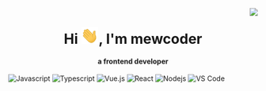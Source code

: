 <img align="right" src="https://github-readme-stats.vercel.app/api?username=mewcoder&show_icons=true&icon_color=CE1D2D&text_color=718096&bg_color=ffffff&hide_title=true" />

<h1 align="center">Hi <img width="35" src="https://github.com/1999AZZAR/1999AZZAR/blob/main/resources/img/waving.gif">, I'm mewcoder</h1>
<h4 align="center">a frontend developer</h4>

![Javascript](http://img.shields.io/badge/-Javascript-fcd400?style=flat-square&logo=javascript&logoColor=black)
![Typescript](http://img.shields.io/badge/-Typescript-3178c6?style=flat-square&logo=typescript&logoColor=white)
![Vue.js](http://img.shields.io/badge/-Vue.js-41b883?style=flat-square&logo=vue.js&logoColor=white)
![React](https://img.shields.io/badge/-React-61DAFB?style=flat-square&logo=react&logoColor=ffffff)
![Nodejs](https://img.shields.io/badge/-Nodejs-339933?style=flat-square&logo=Node.js&logoColor=ffffff)
![VS Code](http://img.shields.io/badge/-VS%20Code-black?style=flat-square&logo=visualstudiocode&logoColor=ffffff)
